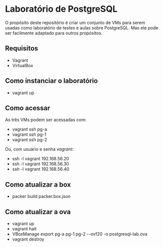 # Laboratório de PostgreSQL

O propósito deste repositório é criar um conjunto de VMs para serem usadas como
laboratório de testes e aulas sobre PostgreSQL. Mas ele pode ser facilmente
adaptado para outros propósitos.

## Requisitos

* Vagrant
* VirtualBox

## Como instanciar o laboratório

* vagrant up

## Como acessar

As três VMs podem ser acessadas com:

* vagrant ssh pg-a
* vagrant ssh pg-1
* vagrant ssh pg-2

Ou, com usuário e senha _vagrant_:

* ssh -l vagrant 192.168.56.20
* ssh -l vagrant 192.168.56.30
* ssh -l vagrant 192.168.56.40

## Como atualizar a box

* packer build packer.box.json

## Como atualizar a ova

* vagrant up
* vagrant halt
* VBoxManage export pg-a pg-1 pg-2 --ovf20 -o postgresql-lab.ova
* vagrant destroy
